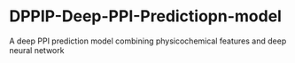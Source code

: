 # DPPIP-Deep-PPI-Predictiopn-model
A deep PPI prediction model combining physicochemical features and deep neural network
